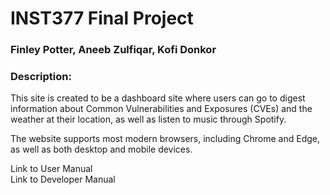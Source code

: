 # INST377 Final Project
<h3>Finley Potter, Aneeb Zulfiqar, Kofi Donkor</h3>


<h3>Description:</h3>

This site is created to be a dashboard site where users can go to digest information about Common Vulnerabilities and Exposures (CVEs) and the weather at their location, as well as listen to music through Spotify.


The website supports most modern browsers, including Chrome and Edge, as well as both desktop and mobile devices.

Link to User Manual <br>
Link to Developer Manual
